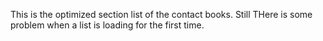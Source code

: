 This is the optimized section list of the contact books. 
Still THere is some problem when a list is loading for the first time.
